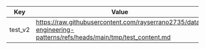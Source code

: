 | Key | Value |
|-----|-------|
| test_v2 | https://raw.githubusercontent.com/rayserrano2735/data-engineering-patterns/refs/heads/main/tmp/test_content.md |
